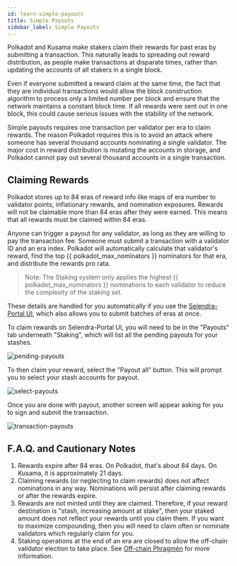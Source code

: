 ```yaml
---
id: learn-simple-payouts
title: Simple Payouts
sidebar_label: Simple Payouts
---
```


Polkadot and Kusama make stakers claim their rewards for past eras by submitting a transaction. This naturally leads to spreading out reward distribution, as people make transactions at disparate times, rather than updating the accounts of all stakers in a single block.

Even if everyone submitted a reward claim at the same time, the fact that they are individual transactions would allow the block construction algorithm to process only a limited number per block and ensure that the network maintains a constant block time. If all rewards were sent out in one block, this could cause serious issues with the stability of the network.

Simple payouts requires one transaction per validator per era to claim rewards. The reason Polkadot requires this is to avoid an attack where someone has several thousand accounts nominating a single validator. The major cost in reward distribution is mutating the accounts in storage, and Polkadot cannot pay out several thousand accounts in a single transaction.

## Claiming Rewards

Polkadot stores up to 84 eras of reward info like maps of era number to validator points, inflationary rewards, and nomination exposures. Rewards will not be claimable more than 84 eras after they were earned. This means that all rewards must be claimed within 84 eras.

Anyone can trigger a payout for any validator, as long as they are willing to pay the transaction fee. Someone must submit a transaction with a validator ID and an era index. Polkadot will automatically calculate that validator's reward, find the top {{ polkadot_max_nominators }} nominators for that era, and distribute the rewards pro rata.

> Note: The Staking system only applies the highest {{ polkadot_max_nominators }} nominations to each validator to reduce the complexity of the staking set.

These details are handled for you automatically if you use the [Selendra-Portal UI](https://portal.selendra.org/#/staking/payout), which also allows you to submit batches of eras at once.

To claim rewards on Selendra-Portal UI, you will need to be in the "Payouts" tab underneath "Staking", which will list all the pending payouts for your stashes.

![pending-payouts](assets/polkadotjs_payout_page.png)

To then claim your reward, select the "Payout all" button. This will prompt you to select your stash accounts for payout.

![select-payouts](assets/polkadotjs_payout_popup.png)

Once you are done with payout, another screen will appear asking for you to sign and submit the transaction.

![transaction-payouts](assets/polkadotjs_payout_complete.png)

## F.A.Q. and Cautionary Notes

1. Rewards expire after 84 eras. On Polkadot, that's about 84 days. On Kusama, it is approximately 21 days.
1. Claiming rewards (or neglecting to claim rewards) does not affect nominations in any way. Nominations will persist after claiming rewards or after the rewards expire.
1. Rewards are not minted until they are claimed. Therefore, if your reward destination is "stash, increasing amount at stake", then your staked amount does not reflect your rewards until you claim them. If you want to maximize compounding, then you will need to claim often or nominate validators which regularly claim for you.
1. Staking operations at the end of an era are closed to allow the off-chain validator election to take place. See [Off-chain Phragmén](learn-phragmen#off-chain-phragmen) for more information.
